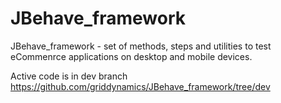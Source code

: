 JBehave_framework
=================

JBehave_framework - set of methods, steps and utilities to test eCommenrce applications on desktop and mobile devices.

Active code is in dev branch
https://github.com/griddynamics/JBehave_framework/tree/dev
